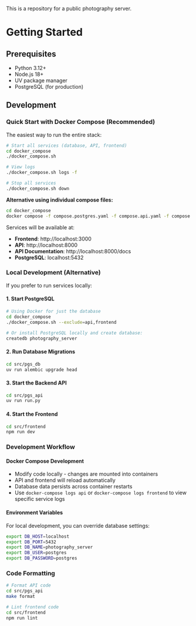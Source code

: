 This is a repository for a public photography server.

# Getting Started

## Prerequisites

- Python 3.12+
- Node.js 18+
- UV package manager
- PostgreSQL (for production)

## Development

### Quick Start with Docker Compose (Recommended)

The easiest way to run the entire stack:

```bash
# Start all services (database, API, frontend)
cd docker_compose
./docker_compose.sh

# View logs
./docker_compose.sh logs -f

# Stop all services
./docker_compose.sh down
```

**Alternative using individual compose files:**
```bash
cd docker_compose
docker compose -f compose.postgres.yaml -f compose.api.yaml -f compose.frontend.yaml up -d
```

Services will be available at:
- **Frontend**: http://localhost:3000
- **API**: http://localhost:8000
- **API Documentation**: http://localhost:8000/docs
- **PostgreSQL**: localhost:5432

### Local Development (Alternative)

If you prefer to run services locally:

#### 1. Start PostgreSQL
```bash
# Using Docker for just the database
cd docker_compose
./docker_compose.sh --exclude=api,frontend

# Or install PostgreSQL locally and create database:
createdb photography_server
```

#### 2. Run Database Migrations
```bash
cd src/pgs_db
uv run alembic upgrade head
```

#### 3. Start the Backend API
```bash
cd src/pgs_api
uv run run.py
```

#### 4. Start the Frontend
```bash
cd src/frontend
npm run dev
```

### Development Workflow

#### Docker Compose Development
- Modify code locally - changes are mounted into containers
- API and frontend will reload automatically
- Database data persists across container restarts
- Use `docker-compose logs api` or `docker-compose logs frontend` to view specific service logs

#### Environment Variables

For local development, you can override database settings:
```bash
export DB_HOST=localhost
export DB_PORT=5432
export DB_NAME=photography_server
export DB_USER=postgres
export DB_PASSWORD=postgres
```

### Code Formatting

```bash
# Format API code
cd src/pgs_api
make format

# Lint frontend code
cd src/frontend
npm run lint
```
